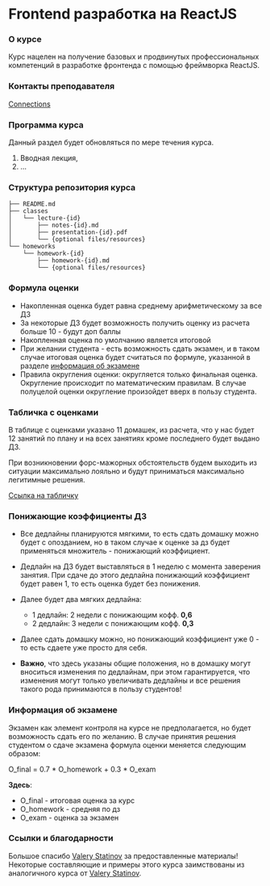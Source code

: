 # Frontend разработка на ReactJS


### О курсе

Курс нацелен на получение базовых и продвинутых профессиональных компетенций
в разработке фронтенда с помощью фреймворка ReactJS.


### Контакты преподавателя

[Connections](https://github.com/JUSSIAR/JUSSIAR/blob/main/connection.md)


### Программа курса

Данный раздел будет обновляться по мере течения курса.

1) Вводная лекция,
2) ...


### Структура репозитория курса

```shell
├── README.md
├── classes
│   └── lecture-{id}
│       ├── notes-{id}.md
│       ├── presentation-{id}.pdf
│       └── {optional files/resources}
└── homeworks
    └── homework-{id}
        ├── homework-{id}.md
        └── {optional files/resources}
```


### Формула оценки

- Накопленная оценка будет равна среднему арифметическому за все ДЗ
- За некоторые ДЗ будет возможность получить оценку из расчета больше 10 - будут доп баллы
- Накопленная оценка по умолчанию является итоговой
- При желании студента - есть возможность сдать экзамен,
  и в таком случае итоговая оценка будет считаться по формуле,
  указанной в разделе [информация об экзамене](#информация-об-экзамене)
- Правила округления оценки: округляется только финальная оценка. 
  Округление происходит по математическим правилам. 
  В случае полуцелой оценки округление произойдет вверх в пользу студента.


### Табличка с оценками

В таблице с оценками указано 11 домашек, из расчета, 
что у нас будет 12 занятий по плану и на всех занятиях кроме последнего
будет выдано ДЗ.

При возникновении форс-мажорных обстоятельств будем выходить из ситуации максимально лояльно
и будут приниматься максимально легитимные решения.

[Ссылка на табличку](https://docs.google.com/spreadsheets/d/11ZiWAT9OnhnypN5wI28DynKrw8yLhWpRdtt3zUsoliU/edit?usp=sharing)


### Понижающие коэффициенты ДЗ

- Все дедлайны планируются мягкими,
  то есть сдать домашку можно будет с опозданием,
  но в таком случае к оценке за дз будет применяться множитель - понижающий коэффициент.

- Дедлайн на ДЗ будет выставляться в 1 неделю с момента заверения занятия. 
  При сдаче до этого дедлайна понижающий коэффициент будет равен 1, 
  то есть оценка будет без понижения.
  
- Далее будет два мягких дедлайна: 
    + 1 дедлайн: 2 недели с понижающим кофф. **0,6**
    + 2 дедлайн: 3 недели с понижающим кофф. **0,3**
  
- Далее сдать домашку можно, но понижающий коэффициент уже 0 - то есть сдаете уже просто для себя.

- **Важно**, что здесь указаны общие положения, 
  но в домашку могут вноситься изменения по дедлайнам, при этом гарантируется,
  что изменения могут только увеличивать дедлайны и все решения такого рода принимаются
  в пользу студентов!

### Информация об экзамене

Экзамен как элемент контроля на курсе не предполагается,
но будет возможность сдать его по желанию.
В случае принятия решения студентом о сдаче экзамена формула оценки меняется следующим образом:

O_final = 0.7 * O_homework + 0.3 * O_exam

**Здесь**:
- O_final - итоговая оценка за курс
- O_homework - средняя по дз
- O_exam - оценка за экзамен

### Ссылки и благодарности

Большое спасибо [Valery Statinov](https://github.com/ValeryStatinov)
за предоставленные материалы!
Некоторые составляющие и примеры этого курса заимствованы 
из аналогичного курса от [Valery Statinov](https://github.com/ValeryStatinov).
